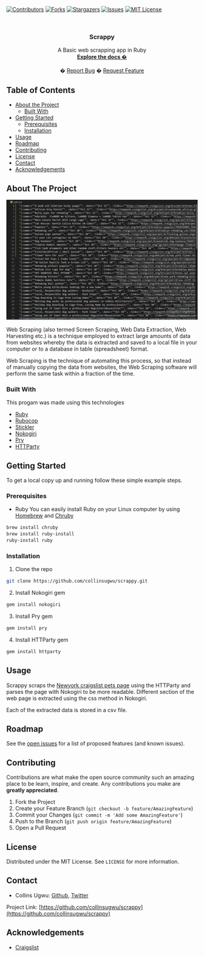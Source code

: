 <!--
*** Thanks for checking out this README Template. If you have a suggestion that would
*** make this better, please fork the repo and create a pull request or simply open
*** an issue with the tag "enhancement".
*** Thanks again! Now go create something AMAZING! :D
-->





<!-- PROJECT SHIELDS -->
<!--
*** I'm using markdown "reference style" links for readability.
*** Reference links are enclosed in brackets [ ] instead of parentheses ( ).
*** See the bottom of this document for the declaration of the reference variables
*** for contributors-url, forks-url, etc. This is an optional, concise syntax you may use.
*** https://www.markdownguide.org/basic-syntax/#reference-style-links
-->
[![Contributors][contributors-shield]][contributors-url]
[![Forks][forks-shield]][forks-url]
[![Stargazers][stars-shield]][stars-url]
[![Issues][issues-shield]][issues-url]
[![MIT License][license-shield]][license-url]



<!-- PROJECT LOGO -->
<br />
<p align="center">
  <h3 align="center">Scrappy</h3>

  <p align="center">
    A Basic web scrapping app in Ruby
    <br />
    <a href="https://github.com/collinsugwu/scrappy/blob/master/README.md"><strong>Explore the docs �</strong></a>
    <br />
    <br />
    �
    <a href="https://github.com/collinsugwu/scrappy/issues">Report Bug</a>
    �
    <a href="https://github.com/collinsugwu/scrappy/issues">Request Feature</a>
  </p>
</p>



<!-- TABLE OF CONTENTS -->
## Table of Contents

* [About the Project](#about-the-project)
  * [Built With](#built-with)
* [Getting Started](#getting-started)
  * [Prerequisites](#prerequisites)
  * [Installation](#installation)
* [Usage](#usage)
* [Roadmap](#roadmap)
* [Contributing](#contributing)
* [License](#license)
* [Contact](#contact)
* [Acknowledgements](#acknowledgements)



<!-- ABOUT THE PROJECT -->
## About The Project

<p align="center">
    <img src="doc/capture.png" alt="Screenshot">
</p>
<!-- [![Product Name Screen Shot][product-screenshot]](https://example.com) -->

Web Scraping (also termed Screen Scraping, Web Data Extraction, Web Harvesting etc.) is a technique employed to extract large amounts of data from websites whereby the data is extracted and saved to a local file in your computer or to a database in table (spreadsheet) format.

Web Scraping is the technique of automating this process, so that instead of manually copying the data from websites, the Web Scraping software will perform the same task within a fraction of the time.

### Built With
This progam was made using this technologies
* [Ruby](https://www.ruby-lang.org/en/)
* [Rubocop](https://github.com/rubocop-hq/rubocop)
* [Stickler](https://stickler-ci.com/)
* [Nokogiri](https://nokogiri.org/)
* [Pry]()
* [HTTParty](https://www.rubydoc.info/github/jnunemaker/httparty/HTTParty)



<!-- GETTING STARTED -->
## Getting Started

To get a local copy up and running follow these simple example steps.

### Prerequisites

* Ruby
You can easily install Ruby on your Linux computer by using [Homebrew](https://docs.brew.sh/) and [Chruby](https://github.com/postmodern/chruby)
```sh
brew install chruby
brew install ruby-install
ruby-install ruby
```

### Installation

<!-- 1. Get a free API Key at [https://example.com](https://example.com) -->
1. Clone the repo
```sh
git clone https://github.com/collinsugwu/scrappy.git
```
 2. Install Nokogiri gem
```sh
gem install nokogiri
``` 
 3. Install Pry gem
```sh
gem install pry
``` 
4. Install HTTParty gem
```sh
gem install httparty
```



<!-- USAGE EXAMPLES -->
## Usage

Scrappy scraps the [Newyork craigslist pets page](https://newyork.craigslist.org/search/pet?s=0&lang=en&cc=gb) using the HTTParty and parses the page with Nokogiri to be more readable. Different section of the web page is extracted using the css method in Nokogiri.

Each of the extracted data is stored in a csv file. 


<!-- ROADMAP -->
## Roadmap

See the [open issues](https://github.com/collinsugwu/scrappy/issues) for a list of proposed features (and known issues).



<!-- CONTRIBUTING -->
## Contributing

Contributions are what make the open source community such an amazing place to be learn, inspire, and create. Any contributions you make are **greatly appreciated**.

1. Fork the Project
2. Create your Feature Branch (`git checkout -b feature/AmazingFeature`)
3. Commit your Changes (`git commit -m 'Add some AmazingFeature'`)
4. Push to the Branch (`git push origin feature/AmazingFeature`)
5. Open a Pull Request



<!-- LICENSE -->
## License

Distributed under the MIT License. See `LICENSE` for more information.



<!-- CONTACT -->
## Contact


* Collins Ugwu: [Github](https://github.com/collinsugwu), [Twitter](https://twitter.com/collinsugwu_me
)


Project Link: [https://github.com/collinsugwu/scrappy](https://github.com/collinsugwu/scrappy)

<!-- ACKNOWLEDGEMENTS -->
## Acknowledgements
* [Craigslist](https://newyork.craigslist.org/)


<!-- MARKDOWN LINKS & IMAGES -->
<!-- https://www.markdownguide.org/basic-syntax/#reference-style-links -->
[contributors-shield]: https://img.shields.io/github/contributors/collinsugwu/scrappy
[contributors-url]: https://github.com/collinsugwu/scrappy/graphs/contributors
[forks-shield]: https://img.shields.io/github/forks/collinsugwu/scrappy
[forks-url]: https://github.com/collinsugwu/scrappy/network/members
[stars-shield]: https://img.shields.io/github/stars/collinsugwu/scrappy
[stars-url]: https://github.com/collinsugwu/scrappy/stargazers
[issues-shield]: https://img.shields.io/github/issues/collinsugwu/scrappy
[issues-url]: https://github.com/collinsugwu/Microverse-203-tic-tac-toe/issues
[license-shield]: https://img.shields.io/github/license/collinsugwu/scrappy
[license-url]: https://github.com/collinsugwu/scrappy/blob/master/LICENSE.txt

